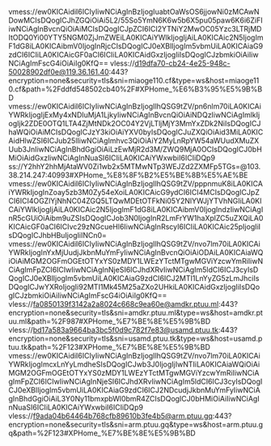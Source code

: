vmess://ew0KICAidiI6ICIyIiwNCiAgInBzIjogIuabtOaWsOS6jjowNi0zMCAwNDowMCIsDQogICJhZGQiOiAi5L2/55So5YmN6K6w5b6X5pu05paw6K6i6ZiFIiwNCiAgInBvcnQiOiAiMCIsDQogICJpZCI6ICI2YTNiY2MwOC05Yzc3LTRjMDItODQ0Yi00YTY5NGM0ZjJmZWEiLA0KICAiYWlkIjogIjAiLA0KICAic2N5IjogImF1dG8iLA0KICAibmV0IjogInRjcCIsDQogICJ0eXBlIjogIm5vbmUiLA0KICAiaG9zdCI6ICIiLA0KICAicGF0aCI6ICIiLA0KICAidGxzIjogIiIsDQogICJzbmkiOiAiIiwNCiAgImFscG4iOiAiIg0KfQ==
vless://d19dfa70-cb24-4e25-948c-50028902df0e@119.36.161.40:443?encryption=none&security=tls&sni=miaoge110.cf&type=ws&host=miaoge110.cf&path=%2Fddfd548502cb40%2F#XPHome_%E6%B3%95%E5%9B%BD
vmess://ew0KICAidiI6ICIyIiwNCiAgInBzIjogIlhQSG9tZV/pn6nlm70iLA0KICAiYWRkIjogIjExMy4xNDIuMjA1LjkyIiwNCiAgInBvcnQiOiAiNDQzIiwNCiAgImlkIjogIjk2ZDE0OTQ1LTA4ZjMtNDk2OC04Y2VjLTljMjY3MmYxZDk2NiIsDQogICJhaWQiOiAiMCIsDQogICJzY3kiOiAiYXV0byIsDQogICJuZXQiOiAid3MiLA0KICAidHlwZSI6ICJub25lIiwNCiAgImhvc3QiOiAiY2MyLnRpYW54aWUudXMuZXUub3JnIiwNCiAgInBhdGgiOiAiLzEwMjR2d3M/ZWQ9MjA0OCIsDQogICJ0bHMiOiAidGxzIiwNCiAgInNuaSI6ICIiLA0KICAiYWxwbiI6ICIiDQp9
ss://Y2hhY2hhMjAtaWV0Zi1wb2x5MTMwNTp3WEJZd2ZXMFp5TGs=@103.38.214.247:40993#XPHome_%E8%8F%B2%E5%BE%8B%E5%AE%BE
vmess://ew0KICAidiI6ICIyIiwNCiAgInBzIjogIlhQSG9tZV/pppnmuK8iLA0KICAiYWRkIjogInZoay5zb3M0Zy54eXoiLA0KICAicG9ydCI6ICI4MCIsDQogICJpZCI6ICI4OGZlYjNhNC04ZGQ5LTQwMDEtOTFkNi05Y2NlYWJjYTVhNGIiLA0KICAiYWlkIjogIjAiLA0KICAic2N5IjogImF1dG8iLA0KICAibmV0IjogIndzIiwNCiAgInR5cGUiOiAibm9uZSIsDQogICJob3N0IjogInR2LmFrYW1haXplZC5uZXQiLA0KICAicGF0aCI6ICIvc29zNGcueHl6IiwNCiAgInRscyI6ICIiLA0KICAic25pIjogIiIsDQogICJhbHBuIjogIiINCn0=
vmess://ew0KICAidiI6ICIyIiwNCiAgInBzIjogIlhQSG9tZV/nvo7lm70iLA0KICAiYWRkIjogInYxMjUudjJkbnMuYmFyIiwNCiAgInBvcnQiOiAiODAiLA0KICAiaWQiOiAiMGM2OGFmOGEtOTYxYS0zMDY1LWEzYTctMTgwMGViYzcwYmRiIiwNCiAgImFpZCI6ICIwIiwNCiAgInNjeSI6ICJhdXRvIiwNCiAgIm5ldCI6ICJ3cyIsDQogICJ0eXBlIjogIm5vbmUiLA0KICAiaG9zdCI6ICJ2MTI1LnYyZG5zLmJhciIsDQogICJwYXRoIjogIi92MTI1Mk45M25aZXo2UHkiLA0KICAidGxzIjogIiIsDQogICJzbmkiOiAiIiwNCiAgImFscG4iOiAiIg0KfQ==
vless://fa0850139f3142a2a8024c668c9ea60e@amdkr.ptuu.ml:443?encryption=none&security=tls&sni=amdkr.ptuu.ml&type=ws&host=amdkr.ptuu.ml&path=%2F987#XPHome_%E7%BE%8E%E5%9B%BD
vless://bd17a583a9664ba3bc5f0d9c782f7e83@usamd.ptuu.tk:443?encryption=none&security=tls&sni=usamd.ptuu.tk&type=ws&host=usamd.ptuu.tk&path=%2F123#XPHome_%E7%BE%8E%E5%9B%BD
vmess://ew0KICAidiI6ICIyIiwNCiAgInBzIjogIlhQSG9tZV/nvo7lm70iLA0KICAiYWRkIjogImcxLnYyLmdheSIsDQogICJwb3J0IjogIjIwNTIiLA0KICAiaWQiOiAiMGM2OGFmOGEtOTYxYS0zMDY1LWEzYTctMTgwMGViYzcwYmRiIiwNCiAgImFpZCI6ICIwIiwNCiAgInNjeSI6ICJhdXRvIiwNCiAgIm5ldCI6ICJ3cyIsDQogICJ0eXBlIjogIm5vbmUiLA0KICAiaG9zdCI6ICJ2NDcudjJkbnMuYmFyIiwNCiAgInBhdGgiOiAiL3Y0Ny11bmxpbWl0bmR4ZCIsDQogICJ0bHMiOiAiIiwNCiAgInNuaSI6ICIiLA0KICAiYWxwbiI6ICIiDQp9
vless://f9ada04b64464b768cfb89610b3fe4b5@arm.ptuu.gq:443?encryption=none&security=tls&sni=arm.ptuu.gq&type=ws&host=arm.ptuu.gq&path=%2F123#XPHome_%E7%BE%8E%E5%9B%BD
